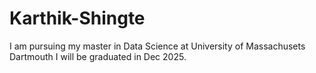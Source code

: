 # Karthik-Shingte
I am pursuing my master in Data Science at University of Massachusets Dartmouth
I will be graduated in Dec 2025.
